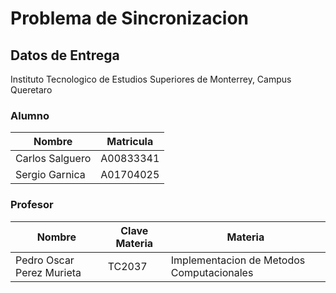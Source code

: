 # Problema de Sincronizacion

## Datos de Entrega

Instituto Tecnologico de Estudios Superiores de Monterrey, Campus Queretaro

### Alumno

| Nombre          | Matricula |
| --------------- | --------- |
| Carlos Salguero | A00833341 |
| Sergio Garnica  | A01704025 |

### Profesor

| Nombre                    | Clave Materia | Materia                                   |
| ------------------------- | ------------- | ----------------------------------------- |
| Pedro Oscar Perez Murieta | TC2037        | Implementacion de Metodos Computacionales |